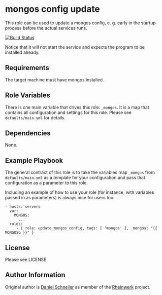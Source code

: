 mongos config update
=========

This role can be used to update a mongos config, e. g. early in the
startup process before the actual services runs.

[![Build Status](https://travis-ci.org/Rheinwerk/ansible-role-update_mongos_config.svg?branch=master)](https://travis-ci.org/Rheinwerk/ansible-role-update_mongos_config)

Notice that it will not start the service and expects the program to be
installed already.

Requirements
------------

The target machine must have mongos installed.

Role Variables
--------------
There is one main variable that drives this role: `_mongos`. It is a map that contains all configuration and settings for this role.
Please see `defaults/main.yml` for details.

Dependencies
------------

None.


Example Playbook
----------------

The general contract of this role is to take the variables map `_mongos` from `defaults/main.yml` as a template for your configuration and pass that configuration as a parameter to this role.

Including an example of how to use your role (for instance, with variables passed in as parameters) is always nice for users too:

    - hosts: servers
      var:
        MONGOS:
          ...
      roles:
         - { role: update_mongos_config, tags: [ 'mongos' ], _mongos: "{{ MONGOSG }}" }

License
-------

Please see LICENSE.

Author Information
------------------

Original author is [Daniel Schneller](https://github.com/dschneller) as member of the [Rheinwerk](https://github.com/Rheinwerk) project.

